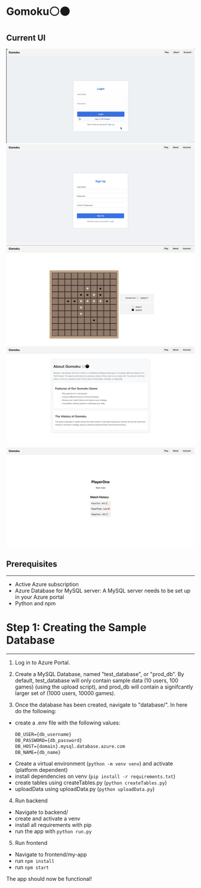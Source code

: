 # Gomoku⚪⚫
## Current UI
![Log-in](/assets/Log-in.png)
![Sign-up](/assets/Sign-up.png)
![Gameplay](/assets/gamePlay.png)
![About](/assets/about.png)
![Profile](/assets/profile.png)

## Prerequisites
-------------
- Active Azure subscription
- Azure Database for MySQL server: A MySQL server needs to be set up in your Azure portal
- Python and npm

# Step 1: Creating the Sample Database
------------------------------------
1. Log in to Azure Portal.

2. Create a MySQL Database, named "test_database", or "prod_db". By default, test_database will only contain sample data (10 users, 100 games) (using the upload script), and prod_db will contain a signifcantly larger set of (1000 users, 10000 games). 
3. Once the database has been created, navigate to "database/". In here do the following:
- create a .env file with the following values:
    ```
    DB_USER={db_username}
    DB_PASSWORD={db_password}
    DB_HOST={domain}.mysql.database.azure.com
    DB_NAME={db_name}
    ```
- Create a virtual environment (`python -m venv venv`) and activate (platform dependent)
- install dependencies on venv (`pip install -r requirements.txt`)
- create tables using createTables.py (`python createTables.py`)
- uploadData using uploadData.py (`python uploadData.py`)

4. Run backend
- Navigate to backend/
- create and activate a venv
- install all requirements with pip
- run the app with `python run.py`
5. Run frontend
- Navigate to frontend/my-app
- run `npm install`
- run `npm start`

The app should now be functional!

